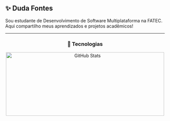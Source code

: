 ## ✨ Duda Fontes 

Sou estudante de Desenvolvimento de Software Multiplataforma na FATEC. Aqui compartilho meus aprendizados e projetos acadêmicos!

---

<h3 align="center">🚀 Tecnologias </h3>

<div align="center">
  <img 
    alt="GitHub Stats"
    height="200" 
    width="500"
    src="https://github-readme-stats.vercel.app/api/top-langs/?username=DudaFontes14&theme=radical&layout=compact&custom_title=Tecnologias&langs_count=9" 
  />
</div>
<br/>
<br/>





